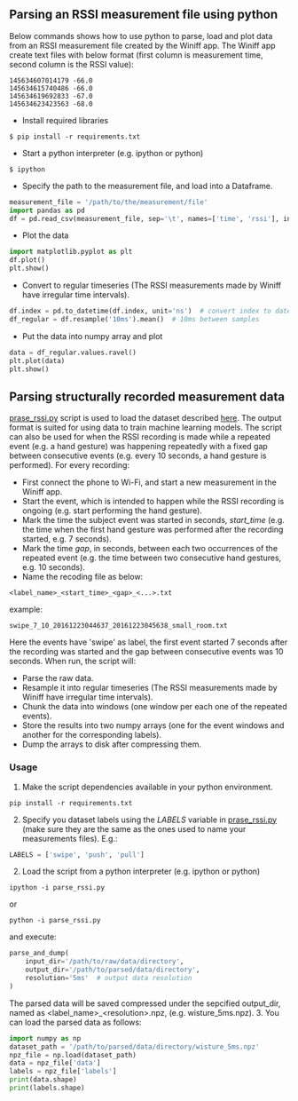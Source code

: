 ## Parsing an RSSI measurement file using python
Below commands shows how to use python to parse, load and plot data from an 
RSSI measurement file created by the Winiff app. The Winiff app 
create text files with below format (first column is measurement time, 
second column is the RSSI value):
```text
145634607014179	-66.0
145634615740486	-66.0
145634619692833	-67.0
145634623423563	-68.0
```
* Install required libraries
```commandline
$ pip install -r requirements.txt
```
* Start a python interpreter (e.g. ipython or python)
```commandline
$ ipython
```
* Specify the path to the measurement file, and load into a Dataframe. 
```python
measurement_file = '/path/to/the/measurement/file'
import pandas as pd
df = pd.read_csv(measurement_file, sep='\t', names=['time', 'rssi'], index_col='time')
```
* Plot the data
```python
import matplotlib.pyplot as plt
df.plot()
plt.show()
```
* Convert to regular timeseries (The RSSI measurements made by Winiff have 
irregular time intervals).
```python
df.index = pd.to_datetime(df.index, unit='ns')  # convert index to datetime
df_regular = df.resample('10ms').mean()  # 10ms between samples
```
* Put the data into numpy array and plot
```python
data = df_regular.values.ravel()
plt.plot(data)
plt.show()
```


## Parsing structurally recorded measurement data
[prase_rssi.py](parse_rssi.py) script is used to load the dataset described 
[here](https://ieee-dataport.org/documents/wi-fi-signal-strength-measurements-smartphone-various-hand-gestures). 
The output format is suited for using data to train machine learning models.
 The script can also be used for when the RSSI recording is made while a 
 repeated event (e.g. a hand gesture) was happening repeatedly with a fixed gap 
 between consecutive events (e.g. every 10 seconds, a hand gesture is 
 performed). For every recording:
* First connect the phone to Wi-Fi, and start a new measurement in the 
Winiff app.
* Start the event, which is intended to happen while the RSSI recording is 
ongoing (e.g. start performing the hand gesture). 
* Mark the time the subject event was started in seconds, *start_time* (e.g. 
the time when the first hand gesture was performed after the recording started, 
e.g. 7 seconds).
* Mark the time *gap*, in seconds, between each two occurrences of the 
repeated event (e.g. the time between two consecutive hand gestures, e.g. 10 
seconds).
* Name the recoding file as below:
```commandline
<label_name>_<start_time>_<gap>_<...>.txt
```
example:
```commandline
swipe_7_10_20161223044637_20161223045638_small_room.txt
```
Here the events have 'swipe' as label, the first event started 7 seconds 
after the recording was started and the gap between consecutive events was 10 
seconds.
When run, the script will:
* Parse the raw data.
* Resample it into regular timeseries (The RSSI measurements made by Winiff 
have irregular time intervals).
* Chunk the data into windows (one window per each one of the repeated events).
* Store the results into two numpy arrays (one for the event windows and 
another for the corresponding labels).
 * Dump the arrays to disk after compressing them.
### Usage
1. Make the script dependencies available in your python environment.
```commandline
pip install -r requirements.txt
```
2. Specify you dataset labels using the *LABELS* variable in [prase_rssi.py](parse_rssi.py)  
(make sure they are the same as the ones used to name your measurements 
files). E.g.:
```python
LABELS = ['swipe', 'push', 'pull']
``` 
2. Load the script from a python interpreter (e.g. ipython or python) 
```commandline
ipython -i parse_rssi.py
```
or 
```commandline
python -i parse_rssi.py
```
and execute:
```python
parse_and_dump(
    input_dir='/path/to/raw/data/directory', 
    output_dir='/path/to/parsed/data/directory', 
    resolution='5ms'  # output data resolution
)
```
The parsed data will be saved compressed under the sepcified output_dir, named
 as <label_name>\_\<resolution>.npz, (e.g. wisture_5ms.npz).
3. You can load the parsed data as follows:
```python
import numpy as np
dataset_path = '/path/to/parsed/data/directory/wisture_5ms.npz'
npz_file = np.load(dataset_path)
data = npz_file['data']
labels = npz_file['labels']
print(data.shape)
print(labels.shape)
```
